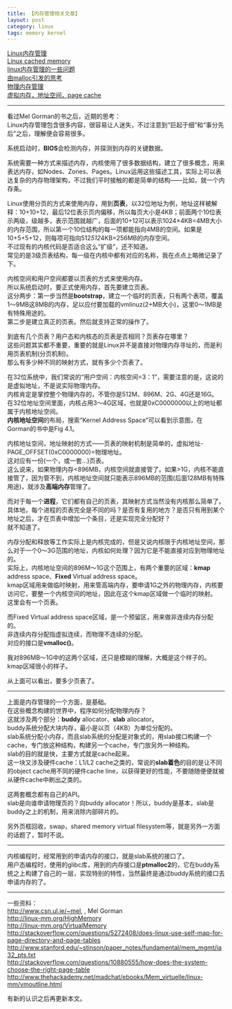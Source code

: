 ```yaml
---
title: 【内存管理相关文章】
layout: post
category: linux
tags: memory kernel
---
```


[Linux内存管理](http://xanpeng.github.com/linux/2012/05/31/linux-memory-management.html)  
[Linux cached memory](http://xanpeng.github.com/linux/2012/05/04/linux-cached-memory.html)  
[linux内存管理的一些问题](http://xanpeng.github.com/linux/2012/03/10/mm-questions.html)  
[由malloc引发的思考](http://xanpeng.github.com/linux/2012/03/10/deep-into-malloc.html)  
[物理内存管理](http://xanpeng.github.com/linux/2012/03/09/physical-mm.html)  
[虚拟内存，地址空间，page cache](http://xanpeng.github.com/linux/2012/03/01/buffer-cache.html)  

---

看过Mel Gorman的书之后，近期的思考：  
Linux内存管理包含很多内容，很容易让人迷失，不过注意到“巨起于细”和“事分先后”之后，理解便会容易很多。
  
系统启动时，**BIOS**会检测内存，并探测到内存的关键数据。  

系统需要一种方式来描述内存，内核使用了很多数据结构，建立了很多概念，用来表达内存，如Nodes、Zones、Pages。Linux运用这些描述工具，实际上可以表达复杂的内存物理架构，不过我们平时接触的都是简单的结构——比如，就一个内存条。  

Linux使用分页的方式来使用内存，用到**页表**，以32位地址为例，地址这样被解释：10+10+12，最后12位表示页内偏移，所以每页大小是4KB；前面两个10位表示两级，级越多，表示范围就越广，后面的10+12可以表示1024×4KB=4MB大小的内存范围，所以第一个10位结构的每一项都能指向4MB的空间。如果是10+5+5+12，则每项可指向512*512*4KB=256MB的内存空间。  
不过现有的内核代码是否适合这么“扩级”，还不知道。  
常见的是3级页表结构，每一级在内核中都有对应的名称，我在点点上略微记录了下。  

内核空间和用户空间都要以页表的方式来使用内存。  
所以系统启动时，要正式使用内存，首先要建立页表。  
这分两步：第一步当然是**bootstrap**，建立一个临时的页表，只有两个表项，覆盖1～9MB这8MB的内存，足以应付要加载的vmlinuz(2+MB大小)，这里0～1MB是有特殊用途的。  
第二步是建立真正的页表。然后就支持正常的操作了。  

到底有几个页表？用户态和内核态的页表是否相同？页表存在哪里？  
这些问题其实都不重要，重要的就是Linux并不是直接对物理内存寻址的，而是利用页表机制(分页机制)。  
那么有多少种不同的映射方式，就有多少个页表了。  

在32位系统中，我们常说的“用户空间：内核空间=3：1”，需要注意的是，这说的是虚拟地址，不是说实际物理内存。  
内核肯定是掌控整个物理内存的，不管你是512M、896M、2G、4G还是16G。  
在32位地址空间里面，内核占用3～4G区域，也就是0xC0000000以上的地址都属于内核地址空间。  
**内核地址空间**的布局，搜索“Kernel Address Space”可以看到示意图，在Gorman的书中是Fig 4.1。  

内核地址空间，地址映射的方式——页表的映射机制是简单的，虚拟地址-PAGE_OFFSET(0xC0000000)=物理地址。  
这对应有一份(一个，或一套...)页表。  
这么说来，如果物理内存<896MB，内核空间就直接管了。如果>1G，内核不能直接管了，因为管不到，内核地址空间就只能表示896MB的范围(后面128MB有特殊用途)，就涉及**高端内存**管理了。  

而对于每一个**进程**，它们都有自己的页表，其映射方式当然没有内核那么简单了。  
具体地，每个进程的页表完全是不同的吗？是否有复用的地方？是否只有用到某个地址之后，才在页表中增加一个条目，还是实现完全分配好？  
就不知道了。  

内存分配和释放等工作实际上是内核完成的，但是又说内核限于内核地址空间，那么对于一个0～3G范围的地址，内核如何处理？因为它是不能直接对应到物理地址的。  
实际上，内核地址空间的896M～1G这个范围上，有两个重要的区域：**kmap** address space、**Fixed** Virtual address space。  
kmap区域用来做临时映射，用来管高端内存，要申请1G之外的物理内存，内核要访问它，要整一个内核空间的地址，因此在这个kmap区域做一个临时的映射。  
这里会有一个页表。  

而Fixed Virtual address space区域，是一个预留区，用来做非连续内存分配的。  
非连续内存分配指虚拟连续，而物理不连续的分配。  
对应的接口是**vmalloc()**。  

我对896MB～1G中的这两个区域，还只是模糊的理解，大概是这个样子的。  
kmap区域很小的样子。  

从上面可以看出，要多少页表了。  

---

上面是内存管理的一个方面，是基础。  
在这些概念构建的世界中，程序如何分配物理内存？  
这就涉及两个部分：**buddy** allocator、**slab** allocator。  
buddy系统分配大块内存，最小是以页（4KB）为单位分配的。  
slab系统分配小内存，而且slab系统的分配是对象式的，用slab接口构建一个cache，专门放这种结构，构建另一个cache，专门放另外一种结构。  
slab的目的就是快，主要方式就是cache起来。  
这一块又涉及硬件cache：L1/L2 cache之类的，常说的**slab着色**的目的是让不同的object cache用不同的硬件cache line，以获得更好的性能，不要随随便便就被从硬件cache中刷出之类的。  

这两套概念都有自己的API。  
slab是向谁申请物理页的？向buddy allocator！所以，buddy是基本，slab是buddy之上的机制，用来消除内部碎片的。  

另外页框回收，swap，shared memory virtual filesystem等，就是另外一方面的话题了，暂时不说。

---

内核编程时，经常用到的申请内存的接口，就是slab系统的接口了。  
用户态编程时，使用的glibc库，用到的内存接口是**ptmalloc2**的，它在buddy系统之上构建了自己的一层，实现特别的特性，当然最终是通过buddy系统的接口去申请内存的了。  

---

一些资料：  
http://www.csn.ul.ie/~mel, <Understanding the Linux Virtual Memory Manager>, Mel Gorman  
http://linux-mm.org/HighMemory  
http://linux-mm.org/VirtualMemory  
http://stackoverflow.com/questions/5272408/does-linux-use-self-map-for-page-directory-and-page-tables  
http://www.stanford.edu/~stinson/paper_notes/fundamental/mem_mgmt/ia32_pts.txt  
http://stackoverflow.com/questions/10880555/how-does-the-system-choose-the-right-page-table  
http://www.thehackademy.net/madchat/ebooks/Mem_virtuelle/linux-mm/vmoutline.html  

有新的认识之后再更新本文。